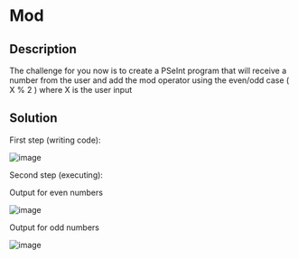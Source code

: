 # Mod

## Description

The challenge for you now is to create a PSeInt program that will receive a number from the user and add the mod operator using the even/odd case ( X % 2 ) where X is the user input

## Solution

First step (writing code):

![image](https://user-images.githubusercontent.com/116694224/205128817-d35c7c3e-766a-47da-9e46-59d2681e5a7e.png)

Second step (executing):

Output for even numbers

![image](https://user-images.githubusercontent.com/116694224/205129299-ea6c3505-d474-4772-814b-c9aa91bcc3fd.png)

Output for odd numbers

![image](https://user-images.githubusercontent.com/116694224/205129396-5d88d56f-c252-48b1-ac3f-939df9bfe9c8.png)
